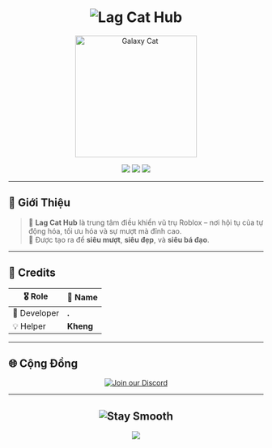 <h1 align="center">
  <img src="https://readme-typing-svg.demolab.com?font=Fira+Code&size=36&pause=1000&color=00F0FF&center=true&vCenter=true&width=420&lines=✨+Lag+Cat+Hub+✨" alt="Lag Cat Hub"/>
</h1>

<p align="center">
  <img src="https://media.giphy.com/media/v1.Y2lkPTc5MGI3NjExdmJlZnJoM2R5aXZ5aWVhcDdjZWk4NjF6eHFpeHQzMGozNG01NzZ5NSZlcD12MV9naWZzX3NlYXJjaCZjdD1n/3o85xIO33l7RlmLR4I/giphy.gif" width="240" alt="Galaxy Cat"/>
</p>

<p align="center">
  <img src="https://img.shields.io/badge/Status-Online-00ffff?style=for-the-badge&logo=cloudflare&logoColor=white"/>
  <img src="https://img.shields.io/badge/Powered_by-Roblox-ff66cc?style=for-the-badge&logo=roblox&logoColor=white"/>
  <img src="https://img.shields.io/badge/Made%20with-%E2%9D%A4-FB6DC2?style=for-the-badge"/>
</p>

---

## 🌌 Giới Thiệu

> 🐾 **Lag Cat Hub** là trung tâm điều khiển vũ trụ Roblox – nơi hội tụ của tự động hóa, tối ưu hóa và sự mượt mà đỉnh cao.  
> 🔮 Được tạo ra để **siêu mượt**, **siêu đẹp**, và **siêu bá đạo**.

---

## 🧠 Credits

| 🎖️ Role       | 💎 Name   |
|---------------|----------|
| 👑 Developer  | **.**     |
| 💡 Helper     | **Kheng** |

---

## 🌐 Cộng Đồng

<p align="center">
  <a href="https://discord.gg/KTG45Zv58j">
    <img src="https://invidget.switchblade.xyz/KTG45Zv58j" alt="Join our Discord"/>
  </a>
</p>

---

<h2 align="center">
  <img src="https://readme-typing-svg.demolab.com?font=Fira+Code&weight=600&size=24&pause=1000&color=FB6DC2&center=true&vCenter=true&width=440&lines=⚡+Stay+Smooth.+Stay+Lag+Cat.+⚡" alt="Stay Smooth"/>
</h2>

<p align="center">
  <img src="https://capsule-render.vercel.app/api?type=waving&color=00f0ff&height=100&section=footer"/>
</p>
